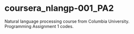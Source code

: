 # coursera_nlangp-001_PA2
Natural language processing course from Columbia University. Programming Assignment 1 codes.
